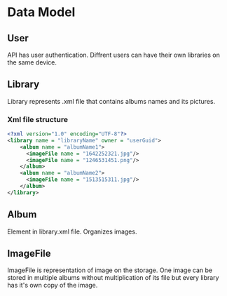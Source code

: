 # Data Model

## User

API has user authentication.
Diffrent users can have their own libraries on the same device.

## Library

Library represents .xml file that contains albums names and its pictures.

### Xml file structure

```xml
<?xml version="1.0" encoding="UTF-8"?>
<library name = "libraryName" owner = "userGuid">
    <album name = "albumName1">
      <imageFile name = "1642252321.jpg"/>
      <imageFile name = "1246531451.png"/>
    </album>
    <album name = "albumName2">
      <imageFile name = "1513515311.jpg"/>
    </album>
</library>
```

## Album

Element in library.xml file. Organizes images. 


## ImageFile

ImageFile is representation of image on the storage.
One image can be stored in multiple albums without multiplication of its file but every library has it's own copy of the image.
